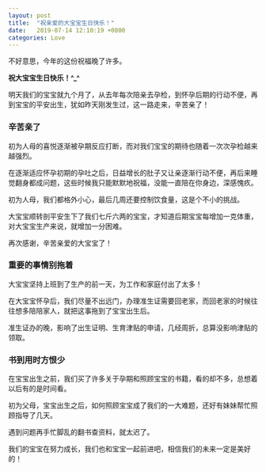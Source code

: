 ```yaml
---
layout: post
title:  "祝亲爱的大宝宝生日快乐！"
date:   2019-07-14 12:10:19 +0800
categories: Love
---
```

不好意思，今年的这份祝福晚了许多。

**祝大宝宝生日快乐！^_^**

明天我们的宝宝就九个月了，从去年每次陪亲去孕检，到怀孕后期的行动不便，再到宝宝的平安出生，犹如昨天刚发生过，这一路走来，辛苦亲了！

### 辛苦亲了

初为人母的喜悦逐渐被孕期反应打断，而对我们宝宝的期待也随着一次次孕检越来越强烈。

在逐渐适应怀孕初期的孕吐之后，日益增长的肚子又让亲逐渐行动不便，再后来睡觉翻身都成问题，这些时候我只能默默地祝福，没能一直陪在你身边，深感愧疚。

初为人母，我们都格外小心，最后几周还要控制饮食量，这是个不小的挑战。

大宝宝顺转剖平安生下了我们七斤六两的宝宝，才知道后期宝宝每增加一克体重，对大宝宝生产来说，就增加一分困难。

再次感谢，辛苦亲爱的大宝宝了！


### 重要的事情别拖着

大宝宝坚持上班到了生产的前一天，为工作和家庭付出了太多！

在大宝宝怀孕后，我们尽量不出远门，办理准生证需要回老家，而回老家的时候往往想多陪陪家人，就把这事拖到了宝宝出生后。

准生证办的晚，影响了出生证明、生育津贴的申请，几经周折，总算没影响津贴的领取。

### 书到用时方恨少

在宝宝出生之前，我们买了许多关于孕期和照顾宝宝的书籍，看的却不多，总想着以后有的是时间看。

初为父母，宝宝出生之后，如何照顾宝宝成了我们的一大难题，还好有妹妹帮忙照顾指导了几天。

遇到问题再手忙脚乱的翻书查资料，就太迟了。


我们的宝宝在努力成长，我们也和宝宝一起前进吧，相信我们的未来一定是美好的！
